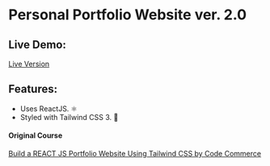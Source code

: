 # Personal Portfolio Website ver. 2.0

## Live Demo:

[Live Version](https://react-portfolio-v2-ajfm88.vercel.app)

## Features:

- Uses ReactJS. ⚛️
- Styled with Tailwind CSS 3. 🎨

#### Original Course

[Build a REACT JS Portfolio Website Using Tailwind CSS by Code Commerce](https://www.youtube.com/watch?v=2kg0z1qNrkw)

